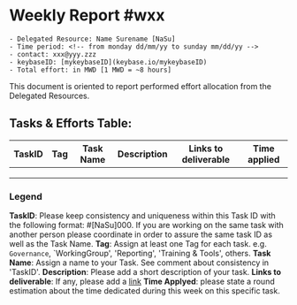 # Weekly Report #wxx

```
- Delegated Resource: Name Surename [NaSu]
- Time period: <!-- from monday dd/mm/yy to sunday mm/dd/yy -->
- contact: xxx@yyy.zzz
- keybaseID: [mykeybaseID](keybase.io/mykeybaseID)
- Total effort: in MWD [1 MWD = ~8 hours]
```

This document is oriented to report performed effort allocation from the Delegated Resources.  

## Tasks & Efforts Table:

| TaskID | Tag | Task Name | Description | Links to deliverable | Time applied |  
|---|---|---|---|---|---|
|  |  |  |  |  |  |
|  |  |  |  |  |  |
|  |  |  |  |  |  |


### Legend
**TaskID**: Please keep consistency and uniqueness within this Task ID with the following format: #[NaSu]000. If you are working on the same task with another person please coordinate in order to assure the same task ID as well as the Task Name. 
**Tag**: Assign at least one Tag for each task. e.g. `Governance`, `WorkingGroup', 'Reporting', 'Training & Tools', others.
**Task Name**: Assign a name to your Task. See comment about consistency in 'TaskID'.
**Description**: Please add a short description of your task.
**Links to deliverable**: If any, please add a [link](#linkurl)
**Time Applyed**: please state a round estimation about the time dedicated during this week on this specific task.
